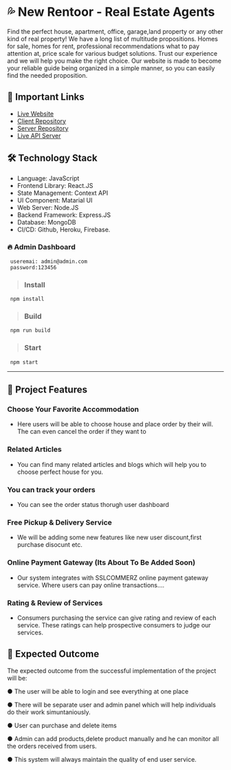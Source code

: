 # 💦 New Rentoor - Real Estate Agents

Find the perfect house, apartment, office, garage,land property or any other kind of real property!
We have a long list of multitude propositions. Homes for sale, homes for rent, professional recommendations what to pay attention at, price scale for various budget solutions. Trust our experience and we will help you make the right choice.
Our website is made to become your reliable guide being organized in a simple manner, so you can easily find the needed proposition.

## 🚀 Important Links

- [Live Website](https://new-rentoor-react.web.app/)
- [Client Repository](https://github.com/programming-hero-web-course-4/niche-website-client-side-Anaskaysar)
- [Server Repository](https://github.com/programming-hero-web-course-4/niche-website-server-side-Anaskaysar)
- [Live API Server](https://boiling-reef-11210.herokuapp.com/)

## 🛠 Technology Stack

- Language: JavaScript
- Frontend Library: React.JS
- State Management: Context API
- UI Component: Matarial UI
- Web Server: Node.JS
- Backend Framework: Express.JS
- Database: MongoDB
- CI/CD: Github, Heroku, Firebase.

### 🔥 Admin Dashboard

``` 
 useremai: admin@admin.com
 password:123456
```

> ### Install
``` 
 npm install
```
> ### Build
``` 
 npm run build
```
> ### Start

``` 
 npm start
```

---

## 💎 Project Features

### Choose Your Favorite Accommodation
- Here users will be able to choose house and place order by their will. The can even cancel the order if they want to

### Related Articles
- You can find many related articles and blogs which will help you to choose perfect house for you.

### You can track your orders 
- You can see the order status thorugh user dashboard

### Free Pickup & Delivery Service
- We will be adding some new features like new user discount,first purchase disocunt etc.

### Online Payment Gateway (Its About To Be Added Soon)
- Our system integrates with SSLCOMMERZ online payment gateway service. Where
users can pay online transactions....


### Rating & Review of Services
- Consumers purchasing the service can give rating and review of each service. These ratings can help prospective consumers to judge our services.


## 📱 Expected Outcome

The expected outcome from the successful implementation of the project will be:

●	The user will be able to login and see everything at one place

●	There will be separate user and admin panel which will help individuals do their work simuntaniously.

●	User can purchase and delete items 

●	Admin can add products,delete product manually and he can monitor all the orders received from users.

●	This system will always maintain the quality of end user service.


